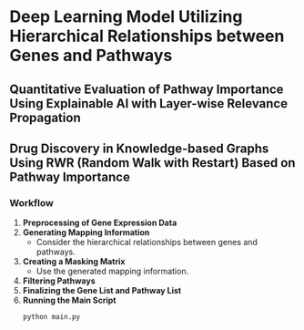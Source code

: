 # Deep Learning Model Utilizing Hierarchical Relationships between Genes and Pathways

## Quantitative Evaluation of Pathway Importance Using Explainable AI with Layer-wise Relevance Propagation

## Drug Discovery in Knowledge-based Graphs Using RWR (Random Walk with Restart) Based on Pathway Importance

### Workflow

1. **Preprocessing of Gene Expression Data**
2. **Generating Mapping Information**
   - Consider the hierarchical relationships between genes and pathways.
3. **Creating a Masking Matrix**
   - Use the generated mapping information.
4. **Filtering Pathways**
5. **Finalizing the Gene List and Pathway List**
6. **Running the Main Script**
   ```bash
   python main.py
